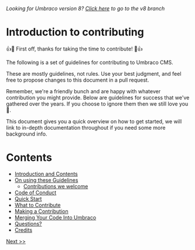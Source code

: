_Looking for Umbraco version 8? [Click here](https://github.com/umbraco/Umbraco-CMS/blob/temp8/docs/CONTRIBUTING.md) to go to the v8 branch_


# Introduction to contributing

👍🎉 First off, thanks for taking the time to contribute! 🎉👍

The following is a set of guidelines for contributing to Umbraco CMS.

These are mostly guidelines, not rules. Use your best judgment, and feel free to propose changes to this document in a pull request.

Remember, we're a friendly bunch and are happy with whatever contribution you might provide. Below are guidelines for success that we've gathered over the years. If you choose to ignore them then we still love you 💖.

This document gives you a quick overview on how to get started, we will link to in-depth documentation throughout if you need some more background info.

# Contents

* [Introduction and Contents](1_CONTENTS.md)
* [On using these Guidelines](2_GUIDELINES.md)
  * [Contributions we welcome](2_GUIDELINES.md##Guidelines)
* [Code of Conduct](3_CODE.md)
* [Quick Start](4_QUICK_START.md)
* [What to Contribute](5_CONTRIBUTING.md)
* [Making a Contribution](6_CONTRIBUTION.md)  
* [Merging Your Code Into Umbraco](7_PULL_REQUESTS.md)
* [Questions?](8_QUESTIONS.md)
* [Credits](9_CREDITS.md)

[ Next >>](2_GUIDELINES.md)
